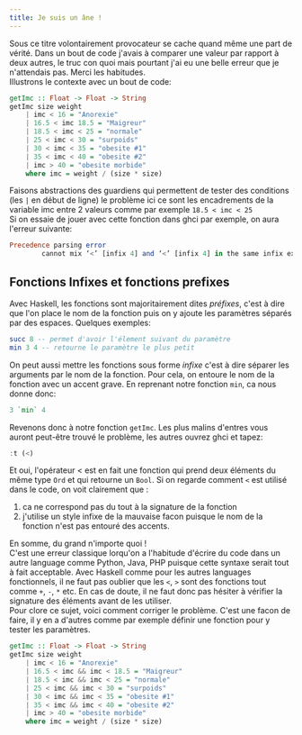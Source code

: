 ```yaml
---
title: Je suis un âne !
---
```


Sous ce titre volontairement provocateur se cache quand même une part de vérité. Dans un bout de code j'avais à comparer une valeur par rapport à deux autres, le truc con quoi mais pourtant j'ai eu une belle erreur que je n'attendais pas. Merci les habitudes.  
Illustrons le contexte avec un bout de code:
```haskell
getImc :: Float -> Float -> String
getImc size weight 
    | imc < 16 = "Anorexie"
    | 16.5 < imc 18.5 = "Maigreur"
    | 18.5 < imc < 25 = "normale"
    | 25 < imc < 30 = "surpoids"
    | 30 < imc < 35 = "obesite #1"
    | 35 < imc < 40 = "obesite #2"
    | imc > 40 = "obesite morbide"    
    where imc = weight / (size * size)
```  
Faisons abstractions des guardiens qui permettent de tester des conditions (les `|` en début de ligne) le problème ici ce sont les encadrements de la variable imc entre 2 valeurs comme par exemple `18.5 < imc < 25`  
Si on essaie de jouer avec cette fonction dans ghci par exemple, on aura l'erreur suivante:
```haskell
Precedence parsing error
        cannot mix ‘<’ [infix 4] and ‘<’ [infix 4] in the same infix expression
```

## Fonctions Infixes et fonctions prefixes
Avec Haskell, les fonctions sont majoritairement dites *préfixes*, c'est à dire que l'on place le nom de la fonction puis on y ajoute les paramètres séparés par des espaces.
Quelques exemples:
```haskell
succ 8 -- permet d'avoir l'élement suivant du paramètre
min 3 4 -- retourne le paramètre le plus petit
```

On peut aussi mettre les fonctions sous forme *infixe* c'est à dire séparer les arguments par le nom de la fonction. Pour cela, on entoure le nom de la fonction avec un accent grave. En reprenant notre fonction `min`, ca nous donne donc:
```haskell
3 `min` 4
```

Revenons donc à notre fonction `getImc`. Les plus malins d'entres vous auront peut-être trouvé le problème, les autres ouvrez ghci et tapez:
```haskell
:t (<)
```
Et oui, l'opérateur < est en fait une fonction qui prend deux éléments du même type `Ord` et qui retourne un `Bool`. Si on regarde comment `<` est utilisé dans le code, on voit clairement que :  

1. ca ne correspond pas du tout à la signature de la fonction
2. j'utilise un style infixe de la mauvaise facon puisque le nom de la fonction n'est pas entouré des accents. 

En somme, du grand n'importe quoi !  
C'est une erreur classique lorqu'on a l'habitude d'écrire du code dans un autre language comme Python, Java, PHP puisque cette syntaxe serait tout à fait acceptable.
Avec Haskell comme pour les autres languages fonctionnels, il ne faut pas oublier que les `<`, `>` sont des fonctions tout comme `+`, `-`, `*`  etc. En cas de doute, il ne faut donc pas hésiter à vérifier la signature des éléments avant de les utiliser.  
Pour clore ce sujet, voici comment corriger le problème. C'est une facon de faire, il y en a d'autres comme par exemple définir une fonction pour y tester les paramètres. 

```haskell
getImc :: Float -> Float -> String
getImc size weight 
    | imc < 16 = "Anorexie"
    | 16.5 < imc && imc < 18.5 = "Maigreur"
    | 18.5 < imc && imc < 25 = "normale"
    | 25 < imc && imc < 30 = "surpoids"
    | 30 < imc && imc < 35 = "obesite #1"
    | 35 < imc && imc < 40 = "obesite #2"
    | imc > 40 = "obesite morbide"    
    where imc = weight / (size * size)
```




